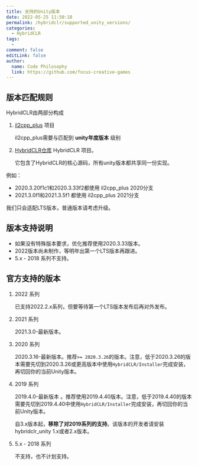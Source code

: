 ```yaml
---
title: 支持的Unity版本
date: 2022-05-25 11:50:18
permalink: /hybridclr/supported_unity_versions/
categories:
  - HybridCLR
tags:
  - 
comment: false
editLink: false
author: 
  name: Code Philosophy
  link: https://github.com/focus-creative-games
---
```

## 版本匹配规则

HybridCLR由两部分构成

1. [il2cpp_plus](https://github.com/focus-creative-games/il2cpp_plus) 项目

    il2cpp_plus需要与匹配到 **unity年度版本** 级别

2. [HybridCLR仓库](https://github.com/focus-creative-games/hybridclr) HybridCLR 项目。 

    它包含了HybridCLR的核心源码，所有unity版本都共享同一份实现。

例如：

- 2020.3.20f1c1和2020.3.33f2都使用 il2cpp_plus 2020分支
- 2021.3.0f1和2021.3.5f1 都使用 il2cpp_plus 2021分支


我们只会适配LTS版本，普通版本请考虑升级。

## 版本支持说明

- 如果没有特殊版本要求，优化推荐使用2020.3.33版本。
- 2022版本尚未制作，等明年出第一个LTS版本再跟进。
- 5.x - 2018 系列不支持。


## 官方支持的版本

1. 2022 系列

    已支持2022.2.x系列，但要等待第一个LTS版本发布后再对外发布。

2. 2021 系列

    2021.3.0-最新版本。

3. 2020 系列

    2020.3.16-最新版本。推荐`>= 2020.3.26`的版本。注意，低于2020.3.26的版本需要先切到2020.3.26或更高版本中使用`HybridCLR/Installer`完成安装，再切回你的当前Unity版本。

4. 2019 系列

    2019.4.0-最新版本 。推荐使用2019.4.40版本。注意，低于2019.4.40的版本需要先切到2019.4.40中使用`HybridCLR/Installer`完成安装，再切回你的当前Unity版本。

    自3.x版本起，**移除了对2019系列的支持**。该版本的开发者请安装 hybridclr_unity 1.x或者2.x版本。

5. 5.x - 2018 系列

    不支持，也不计划支持。

